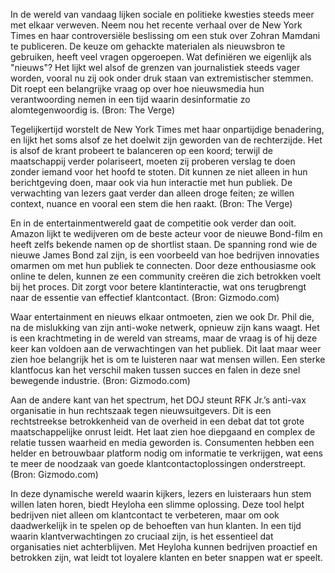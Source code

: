 In de wereld van vandaag lijken sociale en politieke kwesties steeds meer met elkaar verweven. Neem nou het recente verhaal over de New York Times en haar controversiële beslissing om een stuk over Zohran Mamdani te publiceren. De keuze om gehackte materialen als nieuwsbron te gebruiken, heeft veel vragen opgeroepen. Wat definiëren we eigenlijk als "nieuws"? Het lijkt wel alsof de grenzen van journalistiek steeds vager worden, vooral nu zij ook onder druk staan van extremistischer stemmen. Dit roept een belangrijke vraag op over hoe nieuwsmedia hun verantwoording nemen in een tijd waarin desinformatie zo alomtegenwoordig is. (Bron: The Verge)

Tegelijkertijd worstelt de New York Times met haar onpartijdige benadering, en lijkt het soms alsof ze het doelwit zijn geworden van de rechterzijde. Het is alsof de krant probeert te balanceren op een koord; terwijl de maatschappij verder polariseert, moeten zij proberen verslag te doen zonder iemand voor het hoofd te stoten. Dit kunnen ze niet alleen in hun berichtgeving doen, maar ook via hun interactie met hun publiek. De verwachting van lezers gaat verder dan alleen droge feiten; ze willen context, nuance en vooral een stem die hen raakt. (Bron: The Verge)

En in de entertainmentwereld gaat de competitie ook verder dan ooit. Amazon lijkt te wedijveren om de beste acteur voor de nieuwe Bond-film en heeft zelfs bekende namen op de shortlist staan. De spanning rond wie de nieuwe James Bond zal zijn, is een voorbeeld van hoe bedrijven innovaties omarmen om met hun publiek te connecten. Door deze enthousiasme ook online te delen, kunnen ze een community creëren die zich betrokken voelt bij het proces. Dit zorgt voor betere klantinteractie, wat ons terugbrengt naar de essentie van effectief klantcontact. (Bron: Gizmodo.com)

Waar entertainment en nieuws elkaar ontmoeten, zien we ook Dr. Phil die, na de mislukking van zijn anti-woke netwerk, opnieuw zijn kans waagt. Het is een krachtmeting in de wereld van streams, maar de vraag is of hij deze keer kan voldoen aan de verwachtingen van het publiek. Dit laat maar weer zien hoe belangrijk het is om te luisteren naar wat mensen willen. Een sterke klantfocus kan het verschil maken tussen succes en falen in deze snel bewegende industrie. (Bron: Gizmodo.com)

Aan de andere kant van het spectrum, het DOJ steunt RFK Jr.’s anti-vax organisatie in hun rechtszaak tegen nieuwsuitgevers. Dit is een rechtstreekse betrokkenheid van de overheid in een debat dat tot grote maatschappelijke onrust leidt. Het laat zien hoe diepgaand en complex de relatie tussen waarheid en media geworden is. Consumenten hebben een helder en betrouwbaar platform nodig om informatie te verkrijgen, wat eens te meer de noodzaak van goede klantcontactoplossingen onderstreept. (Bron: Gizmodo.com)

In deze dynamische wereld waarin kijkers, lezers en luisteraars hun stem willen laten horen, biedt Heyloha een slimme oplossing. Deze tool helpt bedrijven niet alleen om klantcontact te verbeteren, maar om ook daadwerkelijk in te spelen op de behoeften van hun klanten. In een tijd waarin klantverwachtingen zo cruciaal zijn, is het essentieel dat organisaties niet achterblijven. Met Heyloha kunnen bedrijven proactief en betrokken zijn, wat leidt tot loyalere klanten en beter snappen wat er speelt.